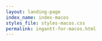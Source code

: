 ```yaml
---
layout: landing-page
index_name: index-macos
styles_file: styles-macos.css
permalink: ingantt-for-macos.html
---
```

